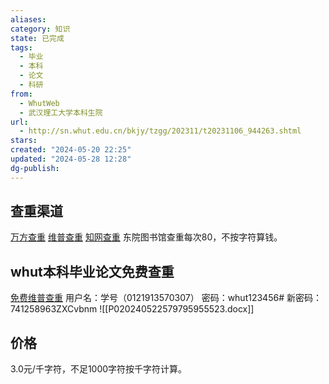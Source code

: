 ```yaml
---
aliases: 
category: 知识
state: 已完成
tags:
  - 毕业
  - 本科
  - 论文
  - 科研
from:
  - WhutWeb
  - 武汉理工大学本科生院
url:
  - http://sn.whut.edu.cn/bkjy/tzgg/202311/t20231106_944263.shtml
stars: 
created: "2024-05-20 22:25"
updated: "2024-05-28 12:28"
dg-publish: 
---
```

## 查重渠道
[万方查重](https://link.zhihu.com/?target=https%3A//check.wanfangdata.com.cn/)
[维普查重](https://link.zhihu.com/?target=http%3A//vpcs.cqvip.com/)
[知网查重](https://cx.cnki.net/#/login)
东院图书馆查重每次80，不按字符算钱。
## whut本科毕业论文免费查重
[免费维普查重](https://cloud.fanyu.com/organ/lib/whut)
用户名：学号（0121913570307）
密码：whut123456#
新密码：741258963ZXCvbnm
![[P020240522579795955523.docx]]
## 价格
3.0元/千字符，不足1000字符按千字符计算。

